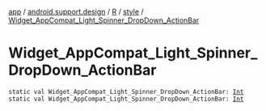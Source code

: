 [app](../../../index.md) / [android.support.design](../../index.md) / [R](../index.md) / [style](index.md) / [Widget_AppCompat_Light_Spinner_DropDown_ActionBar](./-widget_-app-compat_-light_-spinner_-drop-down_-action-bar.md)

# Widget_AppCompat_Light_Spinner_DropDown_ActionBar

`static val Widget_AppCompat_Light_Spinner_DropDown_ActionBar: `[`Int`](https://kotlinlang.org/api/latest/jvm/stdlib/kotlin/-int/index.html)
`static val Widget_AppCompat_Light_Spinner_DropDown_ActionBar: `[`Int`](https://kotlinlang.org/api/latest/jvm/stdlib/kotlin/-int/index.html)